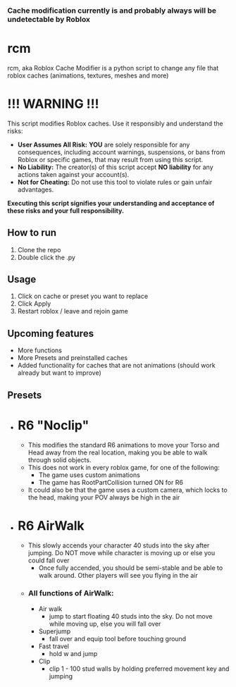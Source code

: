 ### Cache modification currently is and probably always will be undetectable by Roblox

#
#
#
#
#
#


# rcm
rcm, aka Roblox Cache Modifier is a python script to change any file that roblox caches (animations, textures, meshes and more)


# !!! WARNING !!!

This script modifies Roblox caches. Use it responsibly and understand the risks:

*   **User Assumes All Risk:** **YOU** are solely responsible for any consequences, including account warnings, suspensions, or bans from Roblox or specific games, that may result from using this script.
*   **No Liability:** The creator(s) of this script accept **NO liability** for any actions taken against your account(s).
*   **Not for Cheating:** Do not use this tool to violate rules or gain unfair advantages.

**Executing this script signifies your understanding and acceptance of these risks and your full responsibility.**



## How to run
1.  Clone the repo
2.  Double click the .py

## Usage
1. Click on cache or preset you want to replace
2. Click Apply
3. Restart roblox / leave and rejoin game


## Upcoming features
*  More functions
*  More Presets and preinstalled caches
*  Added functionality for caches that are not animations (should work already but want to improve)

## Presets
*  # R6 "Noclip"
   *  This modifies the standard R6 animations to move your Torso and Head away from the real location, making you be able to walk through solid objects.
   *  This does not work in every roblox game, for one of the following:
      *  The game uses custom animations
      *  The game has RootPartCollision turned ON for R6
   *  It could also be that the game uses a custom camera, which locks to the head, making your POV always be high in the air
* # R6 AirWalk
   *  This slowly accends your character 40 studs into the sky after jumping. Do NOT move while character is moving up or else you could fall over
      *  Once fully accended, you should be semi-stable and be able to walk around. Other players will see you flying in the air
   *  ### All functions of AirWalk:
      *  Air walk
         *  jump to start floating 40 studs into the sky. Do not move while moving up, else you will fall over
      *  Superjump
         *  fall over and equip tool before touching ground
      *  Fast travel
         *  hold w and jump
      *  Clip
         *  clip 1 - 100 stud walls by holding preferred movement key and jumping
